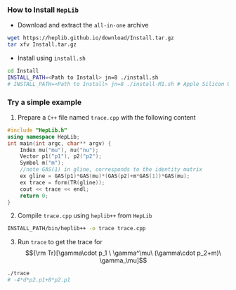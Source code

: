 ### **How** to Install `HepLib`
- Download and extract the `all-in-one` archive
```bash
wget https://heplib.github.io/download/Install.tar.gz
tar xfv Install.tar.gz
```

- Install using `install.sh`
```bash
cd Install
INSTALL_PATH=<Path to Install> jn=8 ./install.sh
# INSTALL_PATH=<Path to Install> jn=8 ./install-M1.sh # Apple Silicon Chip
```

### **Try** a simple example
1. Prepare a `C++` file named `trace.cpp` with the following content
```cpp
#include "HepLib.h"
using namespace HepLib;
int main(int argc, char** argv) {
    Index mu("mu"), nu("nu");
    Vector p1("p1"), p2("p2");
    Symbol m("m");
    //note GAS(1) in gline, corresponds to the identity matrix
    ex gline = GAS(p1)*GAS(mu)*(GAS(p2)+m*GAS(1))*GAS(mu);
    ex trace = form(TR(gline));
    cout << trace << endl;
    return 0;
}
```

2. Compile `trace.cpp` using `heplib++` from `HepLib`
```bash
INSTALL_PATH/bin/heplib++ -o trace trace.cpp
```

3. Run `trace` to get the trace for $${\rm Tr}[\gamma\cdot p_1 \ \gamma^\mu\ (\gamma\cdot p_2+m)\ \gamma_\mu]$$
```bash
./trace
# -4*d*p2.p1+8*p2.p1
```

